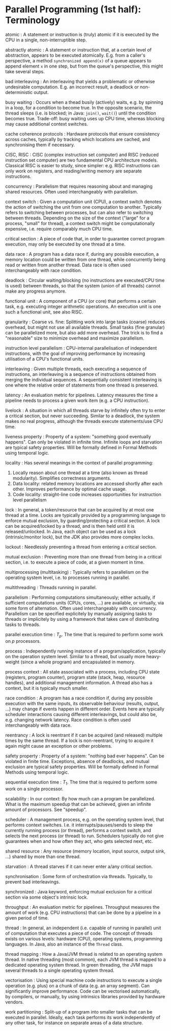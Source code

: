 # Parallel Programming (1st half): Terminology

atomic
:   A statement or instruction is (truly) atomic if it is executed by the CPU in a single, non-interruptible step.

abstractly atomic
:   A statement or instruction that, at a certain level of abstraction, appears to be executed atomically. E.g. from a caller's perspective, a method `synchronized append(x)` of a queue appears to append element `x` in one step, but from the queue's perspective, this might take several steps.

bad interleaving
:   An interleaving that yields a problematic or otherwise undesirable computation. E.g. an incorrect result, a deadlock or non-deterministic output.

busy waiting
:   Occurs when a thead busily (actively) waits, e.g. by spinning in a loop, for a condition to become true. In the opposite scenario, the thread sleeps (i.e. is blocked; in Java: `join()`, `wait()`) until the condition becomes true. Trade-off: busy waiting uses up CPU time, whereas blocking may cause additional context switches.

cache coherence protocols
:   Hardware protocols that ensure consistency across caches, typically by tracking which locations are cached, and synchronising them if necessary.

CISC, RISC
:   CISC (complex instruction set computer) and RISC (reduced instruction set computer) are two fundamental CPU architecture models. Classical RISC is easier to study, since simpler: e.g. RISC instructions can only work on registers, and reading/writing memory are separate instructions.

concurrency
:   Parallelism that requires reasoning about and managing shared resources. Often used interchangeably with parallelism.

context switch
:   Given a computation unit (CPU), a context switch denotes the action of switching the unit from one computation to another. Typically refers to switching between processes, but can also refer to switching between threads. Depending on the size of the context ("large" for a process, "small" for thread), a context switch might be computationally expensive, i.e. require comparably much CPU time.

critical section
:   A piece of code that, in order to guarantee correct program execution, may only be executed by one thread at a time.

data race
:   A program has a data race if, during any possible execution, a memory location could be written from one thread, while concurrently being read or written from another thread. Data race is often used interchangeably with race condition.

deadlock
:   Circular waiting/blocking (no instructions are executed/CPU time is used) between threads, so that the system (union of all threads) cannot make any progress anymore.

functional unit
:   A component of a CPU (or core) that performs a certain task, e.g. executing integer arithmetic operations. An execution unit is one such a functional unit, see also RISC.

granularity
:   Coarse vs. fine: Splitting work into large tasks (coarse) reduces overhead, but might not use all available threads. Small tasks (fine granular) can be parallelized more, but also add more overhead. The trick is to find a "reasonable" size to minimize overhead and maximize parallelism.

instruction level parallelism
:   CPU-internal parallelisation of independent instructions, with the goal of improving performance by increasing utilisation of a CPU's functional units.

interleaving
:   Given multiple threads, each executing a sequence of instructions, an interleaving is a sequence of instructions obtained from merging the individual sequences. A sequentially consistent interleaving is one where the relative order of statements from one thread is preserved.

latency
:   An evaluation metric for pipelines. Latency measures the time a pipeline needs to process a given work item (e.g. a CPU instruction).

livelock
:   A situation in which all threads starve by infinitely often try to enter a critical section, but never succeeding. Similar to a deadlock, the system makes no real progress, although the threads execute statements/use CPU time.

liveness property
:   Property of a system: "something good eventually happens". Can only be violated in infinite time. Infinite loops and starvation are typical safety properties. Will be formally defined in Formal Methods using temporal logic.

locality
:   Has several meanings in the context of parallel programming:

  1. Locally reason about one thread at a time (also known as thread modularity). Simplifies correctness arguments.
  2. Data locality: related memory locations are accessed shortly after each other. Improves performance by optimal cache usage.
  3. Code locality: straight-line code increases opportunities for instruction level parallelism

lock
:   In general, a token/resource that can be acquired by at most one thread at a time. Locks are typically provided by a programming language to enforce mutual exclusion, by guarding/protecting a critical section. A lock can be acquired/locked by a thread, and is then held until it is released/unlocked. In Java, each object can be used as a lock (intrinsic/monitor lock), but the JDK also provides more complex locks.

lockout
:   Needlessly preventing a thread from entering a critical section.

mutual exclusion
:   Preventing more than one thread from being in a critical section, i.e. to execute a piece of code, at a given moment in time.

multiprocessing (multitasking)
:   Typically refers to parallelism on the operating system level, i.e. to processes running in parallel.

multithreading
:   Threads running in parallel.

parallelism
:   Performing computations simultaneously; either actually, if sufficient computations units (CPUs, cores, ...) are available, or virtually, via some form of alternation. Often used interchangeably with concurrency. Parallelism can be specified explicitely by manually assigning tasks to threads or implicitely by using a framework that takes care of distributing tasks to threads.

parallel execution time
:   $T_p$. The time that is required to perform some work on $p$ processors.

process
:   Independently running instance of a program/application, typically on the operation system level. Similar to a thread, but usually more heavy-weight (since a whole program) and encapsulated in memory.

process context
:   All state associated with a process, including CPU state (registers, program counter), program state (stack, heap, resource handles), and additional management information. A thread also has a context, but it is typically much smaller.

race condition
:   A program has a race condition if, during any possible execution with the same inputs, its observable behaviour (results, output, ...) may change if events happen in different order. Events here are typically scheduler interactions causing different interleavings, but could also be, e.g. changing network latency. Race condition is often used interchangeably with data race.

reentrancy
:   A lock is reentrant if it can be acquired (and released) multiple times by the same thread. If a lock is non-reentrant, trying to acquire it again might cause an exception or other problems.

safety property
:   Property of a system: "nothing bad ever happens". Can be violated in finite time. Exceptions, absence of deadlocks, and mutual exclusion are typical safety properties. Will be formally defined in Formal Methods using temporal logic.

sequential execution time
:   $T_1$. The time that is required to perform some work on a single processor.

scalability
:   In our context: By how much can a program be parallelized. What is the maximum speedup that can be achieved, given an infinite amount of processors. See "speedup".

scheduler
:   A management process, e.g. on the operating system level, that performs context switches. I.e. it interrupts/pauses/sends to sleep the currently running process (or thread), performs a context switch, and selects the next process (or thread) to run. Schedulers typically do not give guarantees when and how often they act, who gets selected next, etc.

shared resource
:   Any resource (memory location, input source, output sink, ...) shared by more than one thread.

starvation
:   A thread starves if it can never enter a/any critical section.

synchronisation
:   Some form of orchestration via threads. Typically, to prevent bad interleavings.

synchronized
:   Java keyword, enforcing mutual exclusion for a critical section via some object's intrinsic lock.

throughput
:   An evaluation metric for pipelines. Throughput measures the amount of work (e.g. CPU instructions) that can be done by a pipeline in a given period of time.

thread
:   In general, an independent (i.e. capable of running in parallel) unit of computation that executes a piece of code. The concept of threads exists on various levels: hardware (CPU), operating systems, programming languages. In Java, also an instance of the `Thread` class.

thread mapping
:   How a Java/JVM thread is related to an operating system thread. In native threading (most common), each JVM thread is mapped to a dedicated operating system thread. In green threading, the JVM maps several threads to a single operating system thread.

vectorisation
:   Using special machine code instructions to execute a single operation (e.g. plus) on a chunk of data (e.g. an array segment). Can significantly improve performance. Code can be vectorised automatically, by compilers, or manually, by using intrinsics libraries provided by hardware vendors.

work partitioning
:   Split-up of a program into smaller tasks that can be executed in parallel. Ideally, each task performs its work independently of any other task, for instance on separate areas of a data structure.

